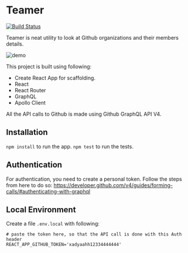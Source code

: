 # Teamer

[![Build Status](https://travis-ci.com/vinitkumar/teamer.svg?branch=master)](https://travis-ci.com/vinitkumar/teamer)

Teamer is neat utility to look at Github organizations and their members details.

![demo](https://cldup.com/hP2x4hEY9K.jpg)

This project is built using following:


- Create React App for scaffolding.
- React
- React Router
- GraphQL
- Apollo Client 


All the API calls to Github is made using Github GraphQL API V4.

## Installation

`npm install` to run the app.
`npm test` to run the tests.

## Authentication

For authentication, you need to create a personal token. Follow the steps from here to do so: https://developer.github.com/v4/guides/forming-calls/#authenticating-with-graphql


## Local Environment

Create a file `.env.local` with following:

```
# paste the token here, so that the API call is done with this Auth header
REACT_APP_GITHUB_TOKEN='xadyaahh12334444444'
```
